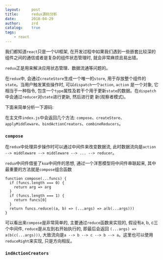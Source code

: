 ```yaml
---
layout:     post
title:      redux源码分析
date:       2018-04-29
author:     zrd
catalog:    true
tags:
    - react
---
```


我们都知道`react`只是一个UI框架, 在开发过程中如果我们遇到一些嵌套比较深的组件之间的通信或者是复杂的组件状态管理时, 就会非常麻烦且易出错。
  
`redux`正是用来解决应用状态管理、数据流通等问题的。
  
在`redux`中, 会通过`createStore`生成一个唯一的`store`, 用于存放整个组件的`state`。当用户触发某些操作时, 可以`dispatch`一个`action`, `action`
是一个对象, 它相当于一种指令, 包含一个`type`属性及若干个用于更新`state`的数据。在`dispatch`中会通过`reducer`对`state`进行更新, 然后进行更
新(观察者模式)。
  
下面来简单分析一下源码:
  
在主文件`index.js`中会返回几个方法: `compose`、`createStore`、`applyMiddleware`、`bindActionCreators`、`combineReducers`。
  
### `compose`
  
在`redux`中处理异步操作时可以通过中间件来改变数据流, 此时数据流向是`action --> middleware --> middleware --> ... --> reducer`。
  
`redux`中间件借鉴了`koa`中间件的思想, 通过一个洋葱模型将中间件串联起来, 其中最重要的方法就是`compose`组合函数
  
```
function compose(...funcs) {
  if (funcs.length === 0) {
    return arg => arg
  }
  if (funcs.length === 1) {
    return funcs[0]
  }
  return funcs.reduce((a, b) => (...args) => a(b(...args)))
}
```
可以看出来`compose`是非常简单的, 主要通过`reduce`函数来实现的, 假设有a, b, c三个中间件, `reduce`是从左到右开始执行的, 即最后会返回
`(...args) => a(b(c(...args)))`, 大致流向是`a --> b --> c --> b --> a`。这里也可以使用`reduceRight`来实现, 只是方向相反。

### `indActionCreators`




















